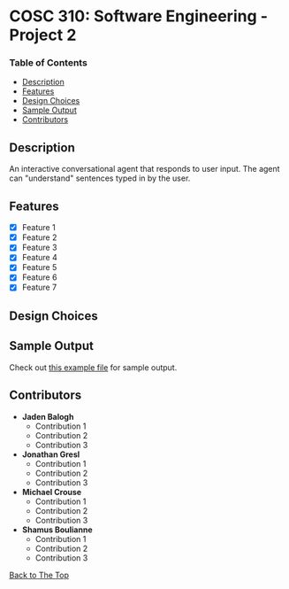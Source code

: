 # COSC 310: Software Engineering - Project 2

### Table of Contents
- [Description](#description)
- [Features](#features)
- [Design Choices](#design-choices)
- [Sample Output](#sample-output)
- [Contributors](#contributors)

## Description
An interactive conversational agent that responds to user input. The agent can "understand" sentences typed in by the user.

## Features
- [x] Feature 1
- [x] Feature 2
- [x] Feature 3
- [x] Feature 4
- [x] Feature 5
- [x] Feature 6
- [x] Feature 7

## Design Choices


## Sample Output
Check out [this example file](sample_output.txt) for sample output.

## Contributors
- **Jaden Balogh**
  - Contribution 1
  - Contribution 2
  - Contribution 3
- **Jonathan Gresl**
  - Contribution 1
  - Contribution 2
  - Contribution 3 
- **Michael Crouse**
  - Contribution 1
  - Contribution 2
  - Contribution 3
- **Shamus Boulianne**
  - Contribution 1
  - Contribution 2
  - Contribution 3

[Back to The Top](#cosc-310-software-engineering---project-2)
